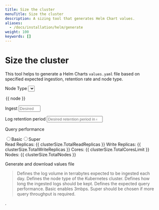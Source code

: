 ```yaml
---
title: Size the cluster 
menuTitle: Size the cluster 
description: A sizing tool that generates Helm Chart values.
aliases:
  - /docs/installation/helm/generate
weight: 100
keywords: []
---
```


<link rel="stylesheet" href="../../logql/analyzer/style.css">

# Size the cluster
<!-- vale Grafana.Quotes = NO -->
<!-- vale Grafana.Quotes = YES -->

This tool helps to generate a Helm Charts `values.yaml` file based on specified
 expected ingestion, retention rate and node type.

<div id="app">

  <label class="icon question" v-on:mouseover="help='node'" v-on:mouseleave="help=null">Node Type</label>
  <select name="node-type" v-model="node"> 
  <option v-for="node of nodes">{{ node }}</option>
  </select>

  <label class="icon question" v-on:mouseover="help='ingest'" v-on:mouseleave="help=null">Ingest</label>
  <input v-model="ingest" name="ingest" placeholder="Desired ingest in TB/day" type="number" max="1000" min="0"/>

  <label class="icon question" v-on:mouseover="help='retention'" v-on:mouseleave="help=null">Log retention period</label>
  <input v-model="retention" name="retention" placeholder="Desired retention period in days" type="number" min="0"/>

  <label class="icon question" v-on:mouseover="help='queryperf'" v-on:mouseleave="help=null">Query performance</label>
  <div id="queryperf" style="display: inline-flex;">
  <label for="basic">
  <input type="radio" id="basic" value="Basic" v-model="queryperf"/>Basic
  </label>

  <label for="super">
  <input type="radio" id="super" value="Super" v-model="queryperf"/>Super
  </label>
  </div>

  <div v-if="clusterSize">
  Read Replicas: {{ clusterSize.TotalReadReplicas }}
  Write Replicas: {{ clusterSize.TotalWriteReplicas }}
  Cores: {{ clusterSize.TotalCoresLimit }}
  Nodes: {{ clusterSize.TotalNodes }}
  </div>

  <a v-bind:href="helmURL" class="primary-button">Generate and download values file</a>

  <blockquote v-if="help">
    <span v-if="help === 'ingest'">
    Defines the log volume in terrabytes expected to be ingested each day.
    </span>
    <span v-else-if="help === 'node'">
    Defines the node type of the Kubernetes cluster.
    </span>
    <span v-else-if="help === 'retention'">
    Defines how long the ingested logs should be kept.
    </span>
    <span v-else-if="help === 'queryperf'">
    Defines the expected query performance. Basic enables 3mbps. Super should be chosen if more query throughput is required.
    </span>
  </blockquote>
</div>

<script src="https://unpkg.com/vue@3/dist/vue.global.prod.js"></script>
.<style>

#app label.icon.question::after {
  content: '\f29c';
  display: inline-block;
  font: normal normal normal 14px/1 FontAwesome;
  padding-left: 8px;
}

#app #queryperf label {
  padding: 1em;
  text-align: center;
}

#app #queryperf label input {
  display: block;
}

#app a {
  padding: .5em;

}
</style>

<script>
//const API_URL = `https://logql-analyzer.grafana.net/next/api/sizing`
const API_URL = `http://localhost:3001/api/sizing`
const { createApp } = Vue

createApp({
  data() {
    return {
      nodes: ["Loading..."],
      node: "Loading...",
      ingest: null,
      retention: null,
      queryperf: 'Basic',
      help: null,
      clusterSize: null
    }
  },

  computed: {
    helmURL() {
      return `${API_URL}/helm?node-type=${encodeURIComponent(this.node)}&ingest=${encodeURIComponent(this.ingest)}&retention=${encodeURIComponent(this.retention)}&queryperf=${encodeURIComponent(this.queryperf)}`
    }
  },

  created() {
    // fetch on init
    this.fetchNodeTypes()
  },

  methods: {
    async fetchNodeTypes() {
      const url = `${API_URL}/nodes`
      this.nodes = await (await fetch(url,{mode: 'cors'})).json()
    },
    async calculateClusterSize() {
      if (this.node == 'Loading...' || this.ingest == null || this.retention == null) {
        return
      }
      const url = `${API_URL}/cluster?node-type=${encodeURIComponent(this.node)}&ingest=${encodeURIComponent(this.ingest)}&retention=${encodeURIComponent(this.retention)}&queryperf=${encodeURIComponent(this.queryperf)}`
      console.log(url)
      this.clusterSize = await (await fetch(url,{mode: 'cors'})).json()
    }
  },

  watch: {
    node:      'calculateClusterSize',
    ingest:    'calculateClusterSize',
    retention: 'calculateClusterSize',
    queryperf: 'calculateClusterSize'
  }
}).mount('#app')
</script>
